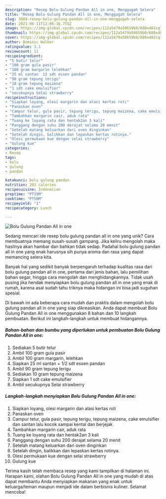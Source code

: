 ```yaml
---
description: "Resep Bolu Gulung Pandan All in one, Menggugah Selera"
title: "Resep Bolu Gulung Pandan All in one, Menggugah Selera"
slug: 3689-resep-bolu-gulung-pandan-all-in-one-menggugah-selera
date: 2021-06-11T12:08:16.755Z
image: https://img-global.cpcdn.com/recipes/112a5479a50659b0/680x482cq70/bolu-gulung-pandan-all-in-one-foto-resep-utama.jpg
thumbnail: https://img-global.cpcdn.com/recipes/112a5479a50659b0/680x482cq70/bolu-gulung-pandan-all-in-one-foto-resep-utama.jpg
cover: https://img-global.cpcdn.com/recipes/112a5479a50659b0/680x482cq70/bolu-gulung-pandan-all-in-one-foto-resep-utama.jpg
author: Dominic Walker
ratingvalue: 3.1
reviewcount: 11
recipeingredient:
- "5 butir telur"
- "100 gram gula pasir"
- "100 gram margarin lelehkan"
- "25 ml santan  12 sdt essen pandan"
- "90 gram tepung terigu"
- "10 gram tepung maizena"
- "1 sdt cake emulsifier"
- "secukupnya Selai strawberry"
recipeinstructions:
- "Siapkan loyang, olesi margarin dan alasi kertas roti"
- "Panaskan oven"
- "Campur telur, gula pasir, tepung terigu, tepung maizena, cake emulsifier dan santan lalu kocok sampai kental dan berjejak"
- "Tambahkan margarin cair, aduk rata"
- "Tuang ke loyang rata dan hentak2an 3 kali"
- "Panggang dengan suhu 200 derajat selama 20 menit"
- "Setelah matang keluarkan dari oven dinginkan"
- "Setelah dingin, balikkan dan lepaskan kertas rotinya."
- "Olesi permukaan kue dengan selai strawberry"
- "Gulung kue"
categories:
- Resep
tags:
- bolu
- gulung
- pandan

katakunci: bolu gulung pandan 
nutrition: 203 calories
recipecuisine: Indonesian
preptime: "PT35M"
cooktime: "PT50M"
recipeyield: "1"
recipecategory: Lunch

---
```



![Bolu Gulung Pandan All in one](https://img-global.cpcdn.com/recipes/112a5479a50659b0/680x482cq70/bolu-gulung-pandan-all-in-one-foto-resep-utama.jpg)

Sedang mencari ide resep bolu gulung pandan all in one yang unik? Cara membuatnya memang susah-susah gampang. Jika keliru mengolah maka hasilnya akan hambar dan bahkan tidak sedap. Padahal bolu gulung pandan all in one yang enak harusnya sih punya aroma dan rasa yang dapat memancing selera kita.

Banyak hal yang sedikit banyak berpengaruh terhadap kualitas rasa dari bolu gulung pandan all in one, pertama dari jenis bahan, lalu pemilihan bahan segar, hingga cara mengolah dan menghidangkannya. Tidak usah pusing jika hendak menyiapkan bolu gulung pandan all in one yang enak di rumah, karena asal sudah tahu triknya maka hidangan ini bisa jadi suguhan spesial.




Di bawah ini ada beberapa cara mudah dan praktis dalam mengolah bolu gulung pandan all in one yang siap dikreasikan. Anda dapat membuat Bolu Gulung Pandan All in one menggunakan 8 bahan dan 10 langkah pembuatan. Berikut ini langkah-langkah untuk membuat hidangannya.

<!--inarticleads1-->

##### Bahan-bahan dan bumbu yang diperlukan untuk pembuatan Bolu Gulung Pandan All in one:

1. Sediakan 5 butir telur
1. Ambil 100 gram gula pasir
1. Ambil 100 gram margarin, lelehkan
1. Siapkan 25 ml santan + 1/2 sdt essen pandan
1. Ambil 90 gram tepung terigu
1. Sediakan 10 gram tepung maizena
1. Siapkan 1 sdt cake emulsifier
1. Ambil secukupnya Selai strawberry




<!--inarticleads2-->

##### Langkah-langkah menyiapkan Bolu Gulung Pandan All in one:

1. Siapkan loyang, olesi margarin dan alasi kertas roti
1. Panaskan oven
1. Campur telur, gula pasir, tepung terigu, tepung maizena, cake emulsifier dan santan lalu kocok sampai kental dan berjejak
1. Tambahkan margarin cair, aduk rata
1. Tuang ke loyang rata dan hentak2an 3 kali
1. Panggang dengan suhu 200 derajat selama 20 menit
1. Setelah matang keluarkan dari oven dinginkan
1. Setelah dingin, balikkan dan lepaskan kertas rotinya.
1. Olesi permukaan kue dengan selai strawberry
1. Gulung kue




Terima kasih telah membaca resep yang kami tampilkan di halaman ini. Harapan kami, olahan Bolu Gulung Pandan All in one yang mudah di atas dapat membantu Anda menyiapkan makanan yang enak untuk keluarga/teman maupun menjadi ide dalam berbisnis kuliner. Selamat mencoba!
